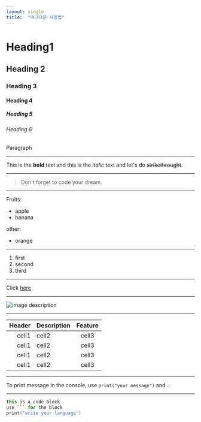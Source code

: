 ```yaml
---
layout: single
title:  "마크다운 사용법"
---
```


<!--Heading-->
# Heading1

## Heading 2

### Heading 3

#### Heading 4

##### Heading 5

###### Heading 6

Paragraph
<!--Line-->

---

<!--Text attributes-->
This is the **bold** text and this is the *italic* text and let's do ~~strikethrought~~.

---
<!--Quote-->
>Don't forget to code your dream.
---
<!--Bullet list-->
Fruits:
* apple
* banana

other:
- orange

---
<!--Numberd list-->
1. first
2. second
3. third

---
<!--Link-->
Click [here](https://hyuny223.github.io)

---
<!--Image-->
![image description](../docs/assets/images/mm-responsive-feature.png)

---
<!--Table-->
|Header|Description|Feature|
|--:|:--|:--:|
|cell1|cell2|cell3|
|cell1|cell2|cell3|
|cell1|cell2|cell3|
|cell1|cell2|cell3|

---
<!--Code-->
To print message in the console, use `print("your message")` and ..

---
```c++
this is a code block
use ``` for the block
print("write your language")
```
